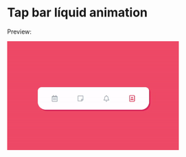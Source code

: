 # Tap bar líquid animation

Preview:

<img src="https://raw.githubusercontent.com/romaopedro199/tap-bar-liquid-animation/main/gif-example.gif" alt="Example gif" title="Example gif" width="400"/>
